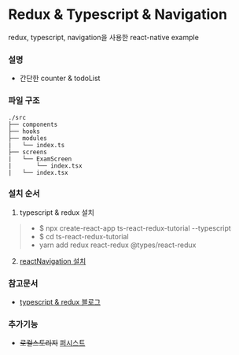 # Redux & Typescript & Navigation
redux, typescript, navigation을 사용한 react-native example

### 설명
- 간단한 counter & todoList

### 파일 구조
```
./src
├── components
├── hooks
├── modules
|   └── index.ts
├── screens
|   └── ExamScreen
|       └── index.tsx
|   └── index.tsx

```

### 설치 순서
1. typescript & redux 설치
> - $ npx create-react-app ts-react-redux-tutorial --typescript
> - $ cd ts-react-redux-tutorial
> - yarn add redux react-redux @types/react-redux

2. [reactNavigation 설치](https://reactnavigation.org/docs/en/getting-started.html)

### 참고문서
- [typescript & redux 블로그](https://velog.io/@velopert/use-typescript-and-redux-like-a-pro#usetodos)

### 추가기능
- ~~로컬스토리지~~ [퍼시스트](https://medium.com/humanscape-tech/redux-persist-%EC%95%8C%EC%95%84%EB%B3%B4%EA%B8%B0-2077c9e566d9)